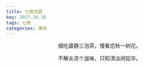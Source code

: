 ```yaml
---
title: 七绝无题
key: 2017.10.10
tags: 七绝
categories: 律诗
---
```


<p align="center">细吃晨静三泡茶，慢看恋秋一树花。
</p>
<p align="center">不解炎凉个滋味，只知清淡闲铅华。
</p>
<p align="center"></br>
</p>
